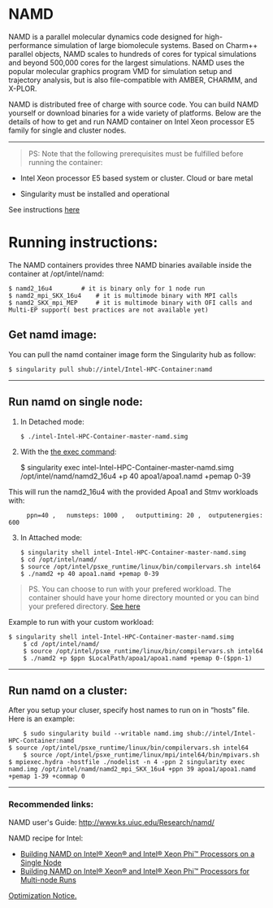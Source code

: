 # NAMD

NAMD is a parallel molecular dynamics code designed for high-performance simulation of large biomolecule systems. Based on Charm++ parallel objects, NAMD scales to hundreds of cores for typical simulations and beyond 500,000 cores for the largest simulations. NAMD uses the popular molecular graphics program VMD for simulation setup and trajectory analysis, but is also file-compatible with AMBER, CHARMM, and X-PLOR.

NAMD is distributed free of charge with source code. You can build NAMD yourself or download binaries for a wide variety of platforms. Below are the details of how to get and run NAMD container on Intel Xeon processor E5 family for single and cluster nodes.

***

> PS: Note that the following prerequisites must be fulfilled before running the container:

- Intel Xeon processor E5 based system or cluster. Cloud or bare metal 

- Singularity must be installed and operational

See instructions [here](https://github.com/intel/Intel-HPC-Container/wiki/3.-Documentation-running-CSPs)

# Running instructions:
The NAMD containers provides three NAMD binaries available inside the container at /opt/intel/namd:

	$ namd2_16u4 		# it is binary only for 1 node run 
	$ namd2_mpi_SKX_16u4 	# it is multimode binary with MPI calls
	$ namd2_SKX_mpi_MEP 	# it is multimode binary with OFI calls and Multi-EP support( best practices are not available yet)


## Get namd image:

You can pull the namd container image form the Singularity hub as follow:

	$ singularity pull shub://intel/Intel-HPC-Container:namd

***
## Run namd on single node:

1.  In Detached mode:
	
        $ ./intel-Intel-HPC-Container-master-namd.simg

2.  With the [the exec command](http://singularity.lbl.gov/docs-exec): 

	   $ singularity exec intel-Intel-HPC-Container-master-namd.simg /opt/intel/namd/namd2_16u4 +p 40 apoa1/apoa1.namd +pemap 0-39
	
	
This will run the namd2_16u4 with the provided Apoa1 and Stmv workloads with:

         ppn=40 ,   numsteps: 1000 ,   outputtiming: 20 ,  outputenergies: 600 
  

3.  In Attached mode: 

        $ singularity shell intel-Intel-HPC-Container-master-namd.simg
        $ cd /opt/intel/namd/
        $ source /opt/intel/psxe_runtime/linux/bin/compilervars.sh intel64
        $ ./namd2 +p 40 apoa1.namd +pemap 0-39

> PS. You can choose to run with your prefered workload. The container should have your home directory mounted or you can bind your prefered directory. [See here](https://singularity.lbl.gov/docs-mount) 

Example to run with your custom workload:

	$ singularity shell intel-Intel-HPC-Container-master-namd.simg
        $ cd /opt/intel/namd/
        $ source /opt/intel/psxe_runtime/linux/bin/compilervars.sh intel64
        $ ./namd2 +p $ppn $LocalPath/apoa1/apoa1.namd +pemap 0-($ppn-1)

***
## Run namd on a cluster:

After you setup your cluser, specify host names to run on in “hosts” file. Here is an example:
      
        $ sudo singularity build --writable namd.img shub://intel/Intel-HPC-Container:namd
	$ source /opt/intel/psxe_runtime/linux/bin/compilervars.sh intel64
        $ source /opt/intel/psxe_runtime/linux/mpi/intel64/bin/mpivars.sh
	$ mpiexec.hydra -hostfile ./nodelist -n 4 -ppn 2 singularity exec namd.img /opt/intel/namd/namd2_mpi_SKX_16u4 +ppn 39 apoa1/apoa1.namd +pemap 1-39 +commap 0  

***

### Recommended links:
NAMD user's Guide: http://www.ks.uiuc.edu/Research/namd/

NAMD recipe for Intel:
* [Building NAMD on Intel® Xeon® and Intel® Xeon Phi™ Processors on a Single Node](https://software.intel.com/en-us/articles/recipe-building-namd-on-intel-xeon-and-intel-xeon-phi-processors-on-a-single-node)
* [Building NAMD on Intel® Xeon® and Intel® Xeon Phi™ Processors for Multi-node Runs](https://software.intel.com/en-us/articles/recipe-building-namd-on-intel-xeon-and-intel-xeon-phi-processors-for-multi-node-runs)


[Optimization Notice.](https://software.intel.com/en-us/articles/optimization-notice#opt-en)
